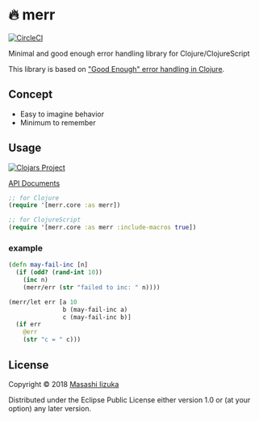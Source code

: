 # :fire: merr
[![CircleCI](https://circleci.com/gh/liquidz/merr.svg?style=svg)](https://circleci.com/gh/liquidz/merr)

Minimal and good enough error handling library for Clojure/ClojureScript

This library is based on ["Good Enough" error handling in Clojure](https://adambard.com/blog/acceptable-error-handling-in-clojure/).

## Concept

* Easy to imagine behavior
* Minimum to remember

## Usage
[![Clojars Project](https://img.shields.io/clojars/v/merr.svg)](https://clojars.org/merr)

[API Documents](https://cljdoc.xyz/d/merr/merr/0.1.0-SNAPSHOT/api/merr.core)


```clj
;; for Clojure
(require '[merr.core :as merr])

;; for ClojureScript
(require '[merr.core :as merr :include-macros true])
```

### example

```clj
(defn may-fail-inc [n]
  (if (odd? (rand-int 10))
    (inc n)
    (merr/err (str "failed to inc: " n))))

(merr/let err [a 10
               b (may-fail-inc a)
               c (may-fail-inc b)]
  (if err
    @err
    (str "c = " c)))
```

## License

Copyright © 2018 [Masashi Iizuka](https://twitter.com/uochan)

Distributed under the Eclipse Public License either version 1.0 or (at
your option) any later version.
